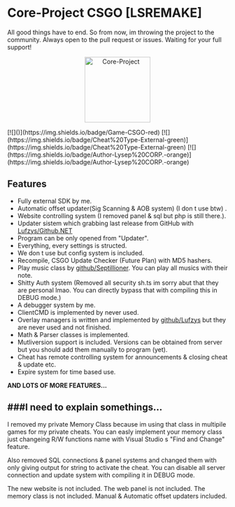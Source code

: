 Core-Project CSGO [LSREMAKE]
=============
All good things have to end. So from now, im throwing the project to the community. Always open to the pull request or issues. Waiting for your full support! 
<p align="center">
<img src="https://lysep.com/coreproject/img/CoreCheat.png" alt="Core-Project" width="150"/>
</p>
[![]()](https://img.shields.io/badge/Game-CSGO-red) [![](https://img.shields.io/badge/Cheat%20Type-External-green)](https://img.shields.io/badge/Cheat%20Type-External-green) [![](https://img.shields.io/badge/Author-Lysep%20CORP.-orange)](https://img.shields.io/badge/Author-Lysep%20CORP.-orange)

Features
-------------
- Fully external SDK by me.
- Automatic offset updater(Sig Scanning & AOB system) (I don t use btw) .
- Website controlling system (I removed panel & sql but php is still there.).
- Updater sistem which grabbing last release from GitHub with [Lufzys/Github.NET](https://github.com/Lufzys/Github.NET "Lufzys/Github.NET")
- Program can be only opened from "Updater".
- Everything, every settings is structed.
- We don t use but config system is included.
- Recompile, CSGO Update Checker (Future Plan) with MD5 hashers.
- Play music class by [github/Septillioner](https://github.com/septillioner "github/Septillioner"). You can play all musics with their note.
- Shitty Auth system (Removed all security sh.ts im sorry abut that they are personal lmao. You can directly bypass that with compiling this in DEBUG mode.)
- A debugger system by me.
- ClientCMD is implemented by never used.
- Overlay managers is written and implemented by [github/Lufzys](https://github.com/lufzys "github/Lufzys") but they are never used and not finished.
- Math & Parser classes is implemented.
- Mutliversion support is included. Versions can be obtained from server but you should add them manually to program (yet).
- Cheat has remote controlling system for announcements & closing cheat & update etc.
- Expire system for time based use.

**AND LOTS OF MORE FEATURES...**



###I need to explain somethings...
----
I removed my private Memory Class because im using that class in multipile games for my private cheats. You can easly implement your memory class just changeing R/W functions name with Visual Studio s "Find and Change" feature.

Also removed SQL connections & panel systems and changed them with only giving output for string to activate the cheat. You can disable all server connection and update system with compiling it in DEBUG mode.

The new website is not included.
The web panel is not included.
The memory class is not included.
Manual & Automatic offset updaters included.
